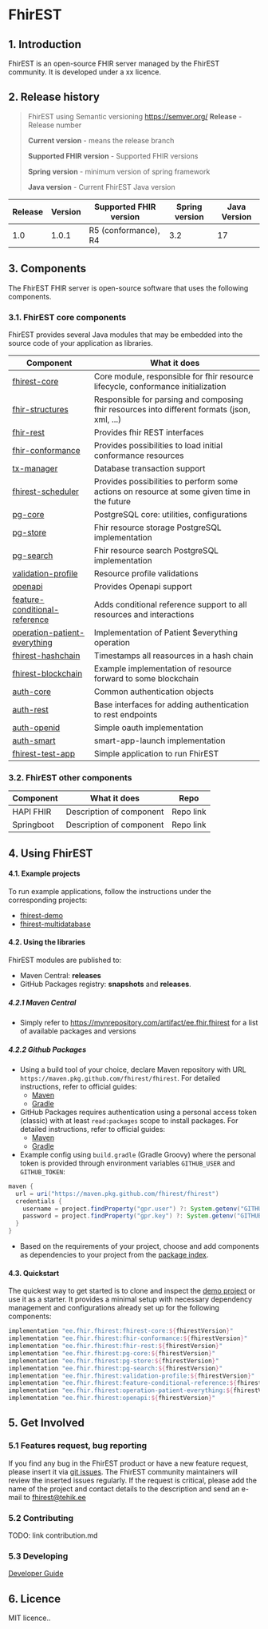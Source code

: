 # FhirEST

## 1. Introduction

FhirEST is an open-source FHIR server managed by the FhirEST community. It is developed under a xx licence.

## 2. Release history

> FhirEST using Semantic versioning https://semver.org/
> **Release** - Release number
>
> **Current version** - means the release branch
>
> **Supported FHIR version** - Supported FHIR versions
>
> **Spring version** - minimum version of spring framework
>
> **Java version** - Current FhirEST Java version

| Release | Version | Supported FHIR version | Spring version | Java Version |
|---------|---------|------------------------|----------------|--------------|
| 1.0     | 1.0.1   | R5 (conformance), R4   | 3.2            | 17           |

## 3. Components

The FhirEST FHIR server is open-source software that uses the following components.

### 3.1. FhirEST core components

FhirEST provides several Java modules that may be embedded into the source code of your application as libraries.

| Component                                                        | What it does                                                                                 |
|------------------------------------------------------------------|----------------------------------------------------------------------------------------------|
| [fhirest-core](./fhirest-core)                                   | Core module, responsible for fhir resource lifecycle, conformance initialization             |
| [fhir-structures](./fhir-structures)                             | Responsible for parsing and composing fhir resources into different formats (json, xml, ...) |
| [fhir-rest](./fhir-rest)                                         | Provides fhir REST interfaces                                                                |
| [fhir-conformance](./fhir-conformance)                           | Provides possibilities to load initial conformance resources                                 |
| [tx-manager](./tx-manager)                                       | Database transaction support                                                                 |
| [fhirest-scheduler](./fhirest-scheduler)                         | Provides possibilities to perform some actions on resource at some given time in the future  |
| [pg-core](./pg-core)                                             | PostgreSQL core: utilities, configurations                                                   |
| [pg-store](./pg-store)                                           | Fhir resource storage PostgreSQL implementation                                              |
| [pg-search](./pg-search)                                         | Fhir resource search PostgreSQL implementation                                               |
| [validation-profile](./validation-profile)                       | Resource profile validations                                                                 |
| [openapi](./openapi)                                             | Provides Openapi support                                                                     |
| [feature-conditional-reference](./feature-conditional-reference) | Adds conditional reference support to all resources and interactions                         |
| [operation-patient-everything](./operation-patient-everything)   | Implementation of Patient $everything operation                                              |
| [fhirest-hashchain](./fhirest-hashchain)                         | Timestamps all reasources in a hash chain                                                    |
| [fhirest-blockchain](./fhirest-blockchain)                       | Example implementation of resource forward to some blockchain                                |
| [auth-core](./auth-core)                                         | Common authentication objects                                                                |
| [auth-rest](./auth-rest)                                         | Base interfaces for adding authentication to rest endpoints                                  |
| [auth-openid](./auth-openid)                                     | Simple oauth implementation                                                                  |
| [auth-smart](./auth-smart)                                       | smart-app-launch implementation                                                              |
| [fhirest-test-app](./fhirest-test-app)                           | Simple application to run FhirEST                                                            |

### 3.2. FhirEST other components

| Component  | What it does             | Repo      | 
|------------|--------------------------|-----------|
| HAPI FHIR  | Description of component | Repo link |
| Springboot | Description of component | Repo link |

## 4. Using FhirEST

#### 4.1. Example projects

To run example applications, follow the instructions under the corresponding projects:

* [fhirest-demo](https://github.com/fhirest/fhirest-examples/tree/master/fhirest-demo)
* [fhirest-multidatabase](https://github.com/fhirest/fhirest-examples/tree/master/fhirest-multidatabase)

#### 4.2. Using the libraries

FhirEST modules are published to:

* Maven Central: **releases**
* GitHub Packages registry: **snapshots** and **releases**.

##### 4.2.1 Maven Central

* Simply refer to https://mvnrepository.com/artifact/ee.fhir.fhirest for a list of available packages and versions

##### 4.2.2 Github Packages

* Using a build tool of your choice, declare Maven repository with URL `https://maven.pkg.github.com/fhirest/fhirest`. For detailed instructions, refer to
  official guides:
    * [Maven](https://docs.github.com/en/packages/working-with-a-github-packages-registry/working-with-the-apache-maven-registry#installing-a-package)
    * [Gradle](https://docs.github.com/en/packages/working-with-a-github-packages-registry/working-with-the-gradle-registry#using-a-published-package)
* GitHub Packages requires authentication using a personal access token (classic) with at least `read:packages` scope to install packages. For detailed
  instructions, refer to official guides:
    * [Maven](https://docs.github.com/en/packages/working-with-a-github-packages-registry/working-with-the-apache-maven-registry#authenticating-with-a-personal-access-token)
    * [Gradle](https://docs.github.com/en/packages/working-with-a-github-packages-registry/working-with-the-gradle-registry#authenticating-with-a-personal-access-token)
* Example config using `build.gradle` (Gradle Groovy) where the personal token is provided through environment variables `GITHUB_USER` and `GITHUB_TOKEN`:

```groovy
maven {
  url = uri("https://maven.pkg.github.com/fhirest/fhirest")
  credentials {
    username = project.findProperty("gpr.user") ?: System.getenv("GITHUB_USER")
    password = project.findProperty("gpr.key") ?: System.getenv("GITHUB_TOKEN")
  }
}
```

* Based on the requirements of your project, choose and add components as dependencies to your project from
  the [package index](https://github.com/orgs/fhirest/packages?repo_name=fhirest).

#### 4.3. Quickstart

The quickest way to get started is to clone and inspect the [demo project](https://github.com/fhirest/fhirest-examples/tree/master/fhirest-demo) or use it as a
starter. It provides a minimal setup with necessary dependency management and configurations already set up for the following components:

```groovy
implementation "ee.fhir.fhirest:fhirest-core:${fhirestVersion}"
implementation "ee.fhir.fhirest:fhir-conformance:${fhirestVersion}"
implementation "ee.fhir.fhirest:fhir-rest:${fhirestVersion}"
implementation "ee.fhir.fhirest:pg-core:${fhirestVersion}"
implementation "ee.fhir.fhirest:pg-store:${fhirestVersion}"
implementation "ee.fhir.fhirest:pg-search:${fhirestVersion}"
implementation "ee.fhir.fhirest:validation-profile:${fhirestVersion}"
implementation "ee.fhir.fhirest:feature-conditional-reference:${fhirestVersion}"
implementation "ee.fhir.fhirest:operation-patient-everything:${fhirestVersion}"
implementation "ee.fhir.fhirest:openapi:${fhirestVersion}"
```

## 5. Get Involved

### 5.1 Features request, bug reporting

If you find any bug in the FhirEST product or have a new feature request, please insert it
via [git issues](https://github.com/fhirest/fhirest/issues/new/choose). The FhirEST community maintainers will review the inserted issues regularly. If the
request is critical, please add the name of the project and contact details to the description and send an e-mail to fhirest@tehik.ee

### 5.2 Contributing

TODO: link contribution.md

### 5.3 Developing

[Developer Guide](https://github.com/fhirest/fhirest/blob/master/developer-guide.md)

## 6. Licence

MIT licence..
